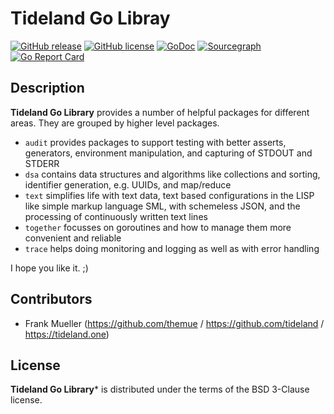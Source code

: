 # Tideland Go Libray

[![GitHub release](https://img.shields.io/github/release/tideland/go.svg)](https://github.com/tideland/go)
[![GitHub license](https://img.shields.io/badge/license-New%20BSD-blue.svg)](https://raw.githubusercontent.com/tideland/go/master/LICENSE)
[![GoDoc](https://godoc.org/github.com/tideland/go?status.svg)](https://godoc.org/github.com/tideland/go)
[![Sourcegraph](https://sourcegraph.com/github.com/tideland/go/-/badge.svg)](https://sourcegraph.com/github.com/tideland/go?badge)
[![Go Report Card](https://goreportcard.com/badge/github.com/tideland/golib)](https://goreportcard.com/report/tideland.one/go)

## Description

**Tideland Go Library** provides a number of helpful packages for different areas. They
are grouped by higher level packages.

- `audit` provides packages to support testing with better asserts, generators, environment
  manipulation, and capturing of STDOUT and STDERR
- `dsa` contains data structures and algorithms like collections and sorting, identifier
  generation, e.g. UUIDs, and map/reduce
- `text` simplifies life with text data, text based configurations in the LISP like 
  simple markup language SML, with schemeless JSON, and the processing of continuously 
  written text lines
- `together` focusses on goroutines and how to manage them more convenient and reliable
- `trace` helps doing monitoring and logging as well as with error handling

I hope you like it. ;)

## Contributors

- Frank Mueller (https://github.com/themue / https://github.com/tideland / https://tideland.one)

## License

**Tideland Go Library*** is distributed under the terms of the BSD 3-Clause license.
